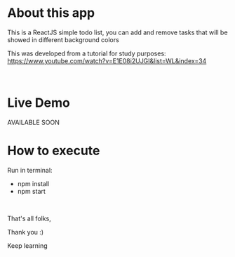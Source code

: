 # About this app

This is a ReactJS simple todo list, you can add and remove tasks that will be showed in different background colors

This was developed from a tutorial for study purposes: https://www.youtube.com/watch?v=E1E08i2UJGI&list=WL&index=34

<br />

# Live Demo
AVAILABLE SOON


# How to execute

Run in terminal:
- npm install
- npm start

<br />

That's all folks,

Thank you :)

Keep learning
